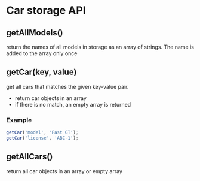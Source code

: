 # Car storage API

## **getAllModels()**

return the names of all models in storage as an array of strings.
The name is added to the array only once

## **getCar(key, value)**
get all cars that matches the given key-value pair.
-   return car objects in an array
-   if there is no match, an empty array is returned

### Example
```js
getCar('model', 'Fast GT');
getCar('license', 'ABC-1');
```

## **getAllCars()**
return all car objects in an array or empty array